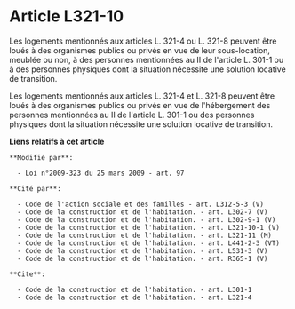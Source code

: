# Article L321-10

Les logements mentionnés aux articles L. 321-4 ou L. 321-8 peuvent être loués à des organismes publics ou privés en vue de
leur sous-location, meublée ou non, à des personnes mentionnées au II de l'article L. 301-1 ou à des personnes physiques dont
la situation nécessite une solution locative de transition. 

Les logements mentionnés aux articles L. 321-4 et L. 321-8 peuvent être loués à des organismes publics ou privés en vue de
l'hébergement des personnes mentionnées au II de l'article L. 301-1 ou des personnes physiques dont la situation nécessite
une solution locative de transition.

**Liens relatifs à cet article**

	**Modifié par**:

	  - Loi n°2009-323 du 25 mars 2009 - art. 97

	**Cité par**:

	  - Code de l'action sociale et des familles - art. L312-5-3 (V)
	  - Code de la construction et de l'habitation. - art. L302-7 (V)
	  - Code de la construction et de l'habitation. - art. L302-9-1 (V)
	  - Code de la construction et de l'habitation. - art. L321-10-1 (V)
	  - Code de la construction et de l'habitation. - art. L321-11 (M)
	  - Code de la construction et de l'habitation. - art. L441-2-3 (VT)
	  - Code de la construction et de l'habitation. - art. L531-3 (V)
	  - Code de la construction et de l'habitation. - art. R365-1 (V)

	**Cite**:

	  - Code de la construction et de l'habitation. - art. L301-1
	  - Code de la construction et de l'habitation. - art. L321-4
